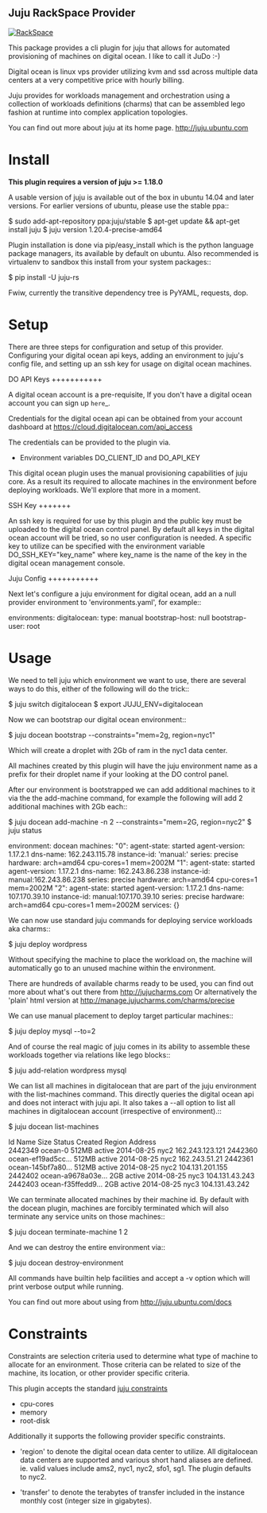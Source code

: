 Juju RackSpace Provider
---------------------------

[![RackSpace](https://0ffddf3700fca63d7eee-f2158e9965ca1e4dc7433839c207ae5c.ssl.cf1.rackcdn.com/site_media/images/logo-rackspace-managed-cloud-company.png)](http://www.rackspace.co.uk/)


This package provides a cli plugin for juju that allows for automated
provisioning of machines on digital ocean. I like to call it JuDo :-)

Digital ocean is linux vps provider utilizing kvm and ssd across
multiple data centers at a very competitive price with hourly billing.

Juju provides for workloads management and orchestration using a
collection of workloads definitions (charms) that can be assembled
lego fashion at runtime into complex application topologies.

You can find out more about juju at its home page. http://juju.ubuntu.com


Install
=======

**This plugin requires a version of juju >= 1.18.0**

A usable version of juju is available out of the box in ubuntu 14.04 and later 
versions. For earlier versions of ubuntu, please use the stable ppa::

  $ sudo add-apt-repository ppa:juju/stable
  $ apt-get update && apt-get install juju
  $ juju version
  1.20.4-precise-amd64

Plugin installation is done via pip/easy_install which is the python language
package managers, its available by default on ubuntu. Also recommended
is virtualenv to sandbox this install from your system packages::

  $ pip install -U juju-rs

Fwiw, currently the transitive dependency tree is PyYAML, requests, dop.


Setup
=====

There are three steps for configuration and setup of this
provider. Configuring your digital ocean api keys, adding an
environment to juju's config file, and setting up an ssh key for usage
on digital ocean machines.

DO API Keys
+++++++++++

A digital ocean account is a pre-requisite, If you don't have a
digital ocean account you can sign up `here`_.

Credentials for the digital ocean api can be obtained from your account
dashboard at https://cloud.digitalocean.com/api_access

The credentials can be provided to the plugin via.

  - Environment variables DO_CLIENT_ID and DO_API_KEY

This digital ocean plugin uses the manual provisioning capabilities of
juju core. As a result its required to allocate machines in the
environment before deploying workloads. We'll explore that more in a
moment.

SSH Key
+++++++

An ssh key is required for use by this plugin and the public key
must be uploaded to the digital ocean control panel. By default
all keys in the digital ocean account will be tried, so no user
configuration is needed. A specific key to utilize can be specified with 
the environment variable DO_SSH_KEY="key_name" where key_name is the name of 
the key in the digital ocean management console.


Juju Config
+++++++++++

Next let's configure a juju environment for digital ocean, add an
a null provider environment to 'environments.yaml', for example::

 environments:
   digitalocean:
      type: manual
      bootstrap-host: null
      bootstrap-user: root

Usage
=====

We need to tell juju which environment we want to use, there are
several ways to do this, either of the following will do the trick::

  $ juju switch digitalocean
  $ export JUJU_ENV=digitalocean

Now we can bootstrap our digital ocean environment::

  $ juju docean bootstrap --constraints="mem=2g, region=nyc1"

Which will create a droplet with 2Gb of ram in the nyc1 data center.

All machines created by this plugin will have the juju environment
name as a prefix for their droplet name if your looking at the DO
control panel.

After our environment is bootstrapped we can add additional machines
to it via the the add-machine command, for example the following will
add 2 additional machines with 2Gb each::

  $ juju docean add-machine -n 2 --constraints="mem=2G, region=nyc2"
  $ juju status

  environment: docean
  machines:
    "0":
      agent-state: started
      agent-version: 1.17.2.1
      dns-name: 162.243.115.78
      instance-id: 'manual:'
      series: precise
      hardware: arch=amd64 cpu-cores=1 mem=2002M
    "1":
      agent-state: started
      agent-version: 1.17.2.1
      dns-name: 162.243.86.238
      instance-id: manual:162.243.86.238
      series: precise
      hardware: arch=amd64 cpu-cores=1 mem=2002M
    "2":
      agent-state: started
      agent-version: 1.17.2.1
      dns-name: 107.170.39.10
      instance-id: manual:107.170.39.10
      series: precise
      hardware: arch=amd64 cpu-cores=1 mem=2002M
  services: {}

We can now use standard juju commands for deploying service workloads aka
charms::

  $ juju deploy wordpress

Without specifying the machine to place the workload on, the machine
will automatically go to an unused machine within the environment.

There are hundreds of available charms ready to be used, you can
find out more about what's out there from http://jujucharms.com
Or alternatively the 'plain' html version at
http://manage.jujucharms.com/charms/precise

We can use manual placement to deploy target particular machines::

  $ juju deploy mysql --to=2

And of course the real magic of juju comes in its ability to assemble
these workloads together via relations like lego blocks::

  $ juju add-relation wordpress mysql

We can list all machines in digitalocean that are part of the juju environment 
with the list-machines command. This directly queries the digital ocean api and 
does not interact with juju api. It also takes a --all option to list all machines
in digitalocean account (irrespective of environment).::

  $ juju docean list-machines

  Id       Name               Size  Status   Created      Region Address   
  2442349  ocean-0            512MB active   2014-08-25   nyc2   162.243.123.121
  2442360  ocean-ef19ad5cc... 512MB active   2014-08-25   nyc2   162.243.51.21
  2442361  ocean-145bf7a80... 512MB active   2014-08-25   nyc2   104.131.201.155
  2442402  ocean-a9678a03e... 2GB   active   2014-08-25   nyc3   104.131.43.243
  2442403  ocean-f35ffedd9... 2GB   active   2014-08-25   nyc3   104.131.43.242

We can terminate allocated machines by their machine id. By default with the
docean plugin, machines are forcibly terminated which will also terminate any
service units on those machines::

  $ juju docean terminate-machine 1 2

And we can destroy the entire environment via::

  $ juju docean destroy-environment

All commands have builtin help facilities and accept a -v option which will
print verbose output while running.

You can find out more about using from http://juju.ubuntu.com/docs


Constraints
===========

Constraints are selection criteria used to determine what type of
machine to allocate for an environment. Those criteria can be related
to size of the machine, its location, or other provider specific
criteria.

This plugin accepts the standard [juju constraints](https://juju.ubuntu.com/docs/reference-constraints.html)

  - cpu-cores
  - memory
  - root-disk

Additionally it supports the following provider specific constraints.

  - 'region' to denote the digital ocean data center to utilize. All digitalocean
    data centers are supported and various short hand aliases are defined. ie. valid
    values include ams2, nyc1, nyc2, sfo1, sg1. The plugin defaults to nyc2.

  - 'transfer' to denote the terabytes of transfer included in the
    instance monthly cost (integer size in gigabytes).
